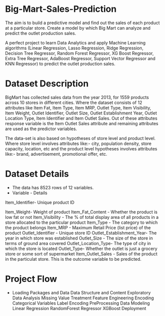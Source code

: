 # Big-Mart-Sales-Prediction
The aim is to build a predictive model and find out the sales of each product at a particular store. Create a model by which Big Mart can analyze and predict the outlet production sales.

A perfect project to learn Data Analytics and apply Machine Learning algorithms (Linear Regression, Lasso Regression, Ridge Regression, Decision Tree Regressor, Random Forest Regressor, XG Boost Regressor, Extra Tree Regressor, AdaBoost Regressor, Support Vector Regressor and KNN Regressor) to predict the outlet production sales.

# Dataset Description
BigMart has collected sales data from the year 2013, for 1559 products across 10 stores in different cities. Where the dataset consists of 12 attributes like Item Fat, Item Type, Item MRP, Outlet Type, Item Visibility, Item Weight, Outlet Identifier, Outlet Size, Outlet Establishment Year, Outlet Location Type, Item Identifier and Item Outlet Sales. Out of these attributes response variable is the Item Outlet Sales attribute and remaining attributes are used as the predictor variables.

The data-set is also based on hypotheses of store level and product level. Where store level involves attributes like:- city, population density, store capacity, location, etc and the product level hypotheses involves attributes like:- brand, advertisement, promotional offer, etc.

# Dataset Details

* The data has 8523 rows of 12 variables.
* Variable - Details

Item_Identifier- Unique product ID

Item_Weight- Weight of product
Item_Fat_Content - Whether the product is low fat or not
Item_Visibility - The % of total display area of all products in a store allocated to the particular product
Item_Type - The category to which the product belongs
Item_MRP - Maximum Retail Price (list price) of the product
Outlet_Identifier - Unique store ID
Outlet_Establishment_Year- The year in which store was established
Outlet_Size - The size of the store in terms of ground area covered
Outlet_Location_Type- The type of city in which the store is located
Outlet_Type- Whether the outlet is just a grocery store or some sort of supermarket
Item_Outlet_Sales - Sales of the product in the particulat store. This is the outcome variable to be predicted.

# Project Flow

* Loading Packages and Data
Data Structure and Content
Exploratory Data Analysis
Missing Value Treatment
Feature Engineering
Encoding Categorical Variables
Label Encoding
PreProcessing Data
Modeling
Linear Regression
RandomForest Regressor
XGBoost
Deployment
